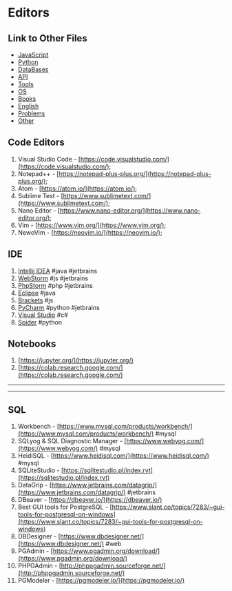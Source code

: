# Editors

## Link to Other Files

- [JavaScript](./javascript.md)
- [Python](./python.md)
- [DataBases](./databases.md)
- [API](./api.md)
- [Tools](./tools.md)
- [OS](./os.md)
- [Books](./books.md)
- [English](./english.md)
- [Problems](./problems.md)
- [Other](./other.md)

## Code Editors

1. Visual Studio Code - [https://code.visualstudio.com/](https://code.visualstudio.com/);
1. Notepad++ - [https://notepad-plus-plus.org/](https://notepad-plus-plus.org/);
1. Atom - [https://atom.io/](https://atom.io/);
1. Sublime Test - [https://www.sublimetext.com/](https://www.sublimetext.com/);
1. Nano Editor - [https://www.nano-editor.org/](https://www.nano-editor.org/);
1. Vim - [https://www.vim.org/](https://www.vim.org/);
1. NewoVim - [https://neovim.io/](https://neovim.io/);

## IDE

1. [Intellij IDEA](https://www.jetbrains.com/idea/) #java #jetbrains
1. [WebStorm](https://www.jetbrains.com/webstorm/) #js #jetbrains
1. [PhpStorm](https://www.jetbrains.com/phpstorm/) #php #jetbrains
1. [Eclipse](https://www.eclipse.org/) #java
1. [Brackets](http://brackets.io/) #js
1. [PyCharm](https://www.jetbrains.com/pycharm/) #python #jetbrains
1. [Visual Studio](https://visualstudio.microsoft.com/vs/) #c#
1. [Spider](https://www.spyder-ide.org/) #python

## Notebooks

1. [https://jupyter.org/](https://jupyter.org/) 
1. [https://colab.research.google.com/](https://colab.research.google.com/)

---



---

## SQL

1. Workbench - [https://www.mysql.com/products/workbench/](https://www.mysql.com/products/workbench/) #mysql
1. SQLyog & SQL Diagnostic Manager - [https://www.webyog.com/](https://www.webyog.com/) #mysql
1. HeidiSQL - [https://www.heidisql.com/](https://www.heidisql.com/) #mysql
1. SQLiteStudio - [https://sqlitestudio.pl/index.rvt](https://sqlitestudio.pl/index.rvt)
1. DataGrip - [https://www.jetbrains.com/datagrip/](https://www.jetbrains.com/datagrip/) #jetbrains
1. DBeaver - [https://dbeaver.io/](https://dbeaver.io/)
1. Best GUI tools for PostgreSQL - [https://www.slant.co/topics/7283/~gui-tools-for-postgresql-on-windows](https://www.slant.co/topics/7283/~gui-tools-for-postgresql-on-windows)
1. DBDesigner - [https://www.dbdesigner.net/](https://www.dbdesigner.net/) #web
1. PGAdmin - [https://www.pgadmin.org/download/](https://www.pgadmin.org/download/)
1. PHPGAdmin - [http://phppgadmin.sourceforge.net/](http://phppgadmin.sourceforge.net/)
1. PGModeler - [https://pgmodeler.io/](https://pgmodeler.io/)
